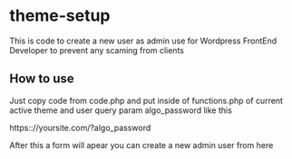 # theme-setup
This is code to create a new user as admin use for Wordpress FrontEnd Developer to prevent any scaming from clients

## How to use

Just copy code from code.php and put inside of functions.php of current active theme and user query param algo_password like this

https:://yoursite.com/?algo_password

After this a form will apear you can create a new admin user from here

